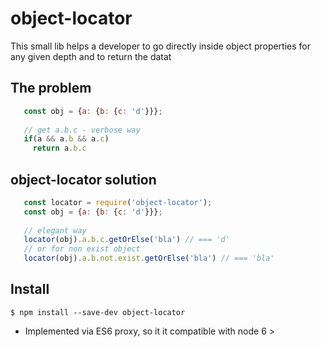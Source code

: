 # object-locator

This small lib helps a developer to go directly inside object properties for any given depth and to return the datat

## The problem

```javascript
   const obj = {a: {b: {c: 'd'}}};
   
   // get a.b.c - verbose way
   if(a && a.b && a.c)
     return a.b.c
```

## object-locator solution

```javascript
   const locator = require('object-locator');
   const obj = {a: {b: {c: 'd'}}};
   
   // elegant way
   locator(obj).a.b.c.getOrElse('bla') // === 'd'
   // or for non exist object
   locator(obj).a.b.not.exist.getOrElse('bla') // === 'bla'
```

## Install
```shell
$ npm install --save-dev object-locator
```

* Implemented via ES6 proxy, so it it compatible with node 6 >
